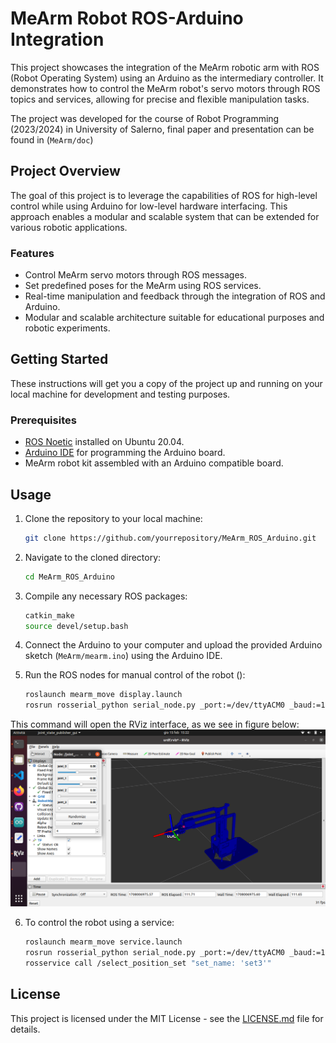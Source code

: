 # MeArm Robot ROS-Arduino Integration

This project showcases the integration of the MeArm robotic arm with ROS (Robot Operating System) using an Arduino as the intermediary controller. It demonstrates how to control the MeArm robot's servo motors through ROS topics and services, allowing for precise and flexible manipulation tasks.

The project was developed for the course of Robot Programming (2023/2024) in University of Salerno, final paper and presentation can be found in 
 (`MeArm/doc`)
## Project Overview

The goal of this project is to leverage the capabilities of ROS for high-level control while using Arduino for low-level hardware interfacing. This approach enables a modular and scalable system that can be extended for various robotic applications.

### Features

- Control MeArm servo motors through ROS messages.
- Set predefined poses for the MeArm using ROS services.
- Real-time manipulation and feedback through the integration of ROS and Arduino.
- Modular and scalable architecture suitable for educational purposes and robotic experiments.

## Getting Started

These instructions will get you a copy of the project up and running on your local machine for development and testing purposes.

### Prerequisites

- [ROS Noetic](http://wiki.ros.org/noetic/Installation/Ubuntu) installed on Ubuntu 20.04.
- [Arduino IDE](https://www.arduino.cc/en/software) for programming the Arduino board.
- MeArm robot kit assembled with an Arduino compatible board.

## Usage

1. Clone the repository to your local machine:
    ```bash
    git clone https://github.com/yourrepository/MeArm_ROS_Arduino.git
    ```

2. Navigate to the cloned directory:
    ```bash
    cd MeArm_ROS_Arduino
    ```

3. Compile any necessary ROS packages:
    ```bash
    catkin_make
    source devel/setup.bash
    ```

4. Connect the Arduino to your computer and upload the provided Arduino sketch (`MeArm/mearm.ino`) using the Arduino IDE.

5. Run the ROS nodes for manual control of the robot ():
    ```bash
    roslaunch mearm_move display.launch
    rosrun rosserial_python serial_node.py _port:=/dev/ttyACM0 _baud:=115200
    ```
This command will open the RViz interface, as we see in figure below:
![Example Image](img/rviz.png)

6. To control the robot using a service:
    ```bash
    roslaunch mearm_move service.launch
    rosrun rosserial_python serial_node.py _port:=/dev/ttyACM0 _baud:=115200
    rosservice call /select_position_set "set_name: 'set3'"
    ```

## License

This project is licensed under the MIT License - see the [LICENSE.md](https://github.com/yourrepository/MeArm_ROS_Arduino/blob/main/LICENSE) file for details.

